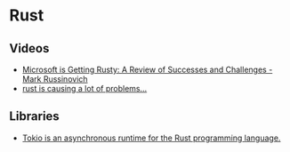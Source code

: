 # Rust

## Videos

- [Microsoft is Getting Rusty: A Review of Successes and Challenges - Mark Russinovich](https://www.youtube.com/watch?v=1VgptLwP588)
- [rust is causing a lot of problems...](https://www.youtube.com/watch?v=Jgq551IhquA)

## Libraries

- [Tokio is an asynchronous runtime for the Rust programming language.](https://tokio.rs/)

